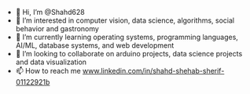 - 👋 Hi, I’m @Shahd628
- 👀 I’m interested in computer vision, data science, algorithms, social behavior and gastronomy
- 🌱 I’m currently learning operating systems, programming languages, AI/ML, database systems, and web development
- 💞️ I’m looking to collaborate on arduino projects, data science projects and data visualization
- 📫 How to reach me www.linkedin.com/in/shahd-shehab-sherif-01122921b

<!---
Shahd628/Shahd628 is a ✨ special ✨ repository because its `README.md` (this file) appears on your GitHub profile.
You can click the Preview link to take a look at your changes.
--->
